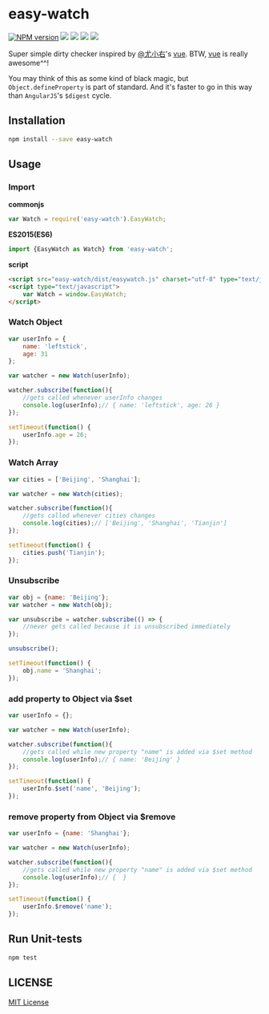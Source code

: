 easy-watch
================

[![NPM version][npm-image]][npm-url]
![][travis-url]
![][david-url]
![][dt-url]
![][license-url]

Super simple dirty checker inspired by [@尤小右](https://github.com/yyx990803)'s [vue](http://vuejs.org/). BTW, [vue](http://vuejs.org/) is really awesome^^!

You may think of this as some kind of black magic, but `Object.defineProperty` is part of standard. And it's faster to go in this way than `AngularJS`'s `$digest` cycle.

## Installation ##

```bash
npm install --save easy-watch
```

## Usage ##

### Import ###

**commonjs**

```javascript
var Watch = require('easy-watch').EasyWatch;
```

**ES2015(ES6)**
```javascript
import {EasyWatch as Watch} from 'easy-watch';
```

**script**
```html
<script src="easy-watch/dist/easywatch.js" charset="utf-8" type="text/javascript"></script>
<script type="text/javascript">
    var Watch = window.EasyWatch;
</script>
```

### Watch Object ###

```javascript
var userInfo = {
    name: 'leftstick',
    age: 31
};

var watcher = new Watch(userInfo);

watcher.subscribe(function(){
    //gets called whenever userInfo changes
    console.log(userInfo);// { name: 'leftstick', age: 26 }
});

setTimeout(function() {
    userInfo.age = 26;
});
```

### Watch Array ###

```javascript
var cities = ['Beijing', 'Shanghai'];

var watcher = new Watch(cities);

watcher.subscribe(function(){
    //gets called whenever cities changes
    console.log(cities);// ['Beijing', 'Shanghai', 'Tianjin']
});

setTimeout(function() {
    cities.push('Tianjin');
});
```

### Unsubscribe ###

```javascript
var obj = {name: 'Beijing'};
var watcher = new Watch(obj);

var unsubscribe = watcher.subscribe(() => {
    //never gets called because it is unsubscribed immediately
});

unsubscribe();

setTimeout(function() {
    obj.name = 'Shanghai';
});
```

### add property to Object via $set ###

```javascript
var userInfo = {};

var watcher = new Watch(userInfo);

watcher.subscribe(function(){
    //gets called while new property "name" is added via $set method
    console.log(userInfo);// { name: 'Beijing' }
});

setTimeout(function() {
    userInfo.$set('name', 'Beijing');
});
```

### remove property from Object via $remove ###

```javascript
var userInfo = {name: 'Shanghai'};

var watcher = new Watch(userInfo);

watcher.subscribe(function(){
    //gets called while new property "name" is added via $set method
    console.log(userInfo);// {  }
});

setTimeout(function() {
    userInfo.$remove('name');
});
```


## Run Unit-tests ##

```bash
npm test
```


## LICENSE ##

[MIT License](https://raw.githubusercontent.com/leftstick/easy-watch/master/LICENSE)


[npm-url]: https://npmjs.org/package/easy-watch
[npm-image]: https://badge.fury.io/js/easy-watch.png
[travis-url]:https://api.travis-ci.org/leftstick/easy-watch.svg?branch=master
[david-url]: https://david-dm.org/leftstick/easy-watch.png
[dt-url]:https://img.shields.io/npm/dt/easy-watch.svg
[license-url]:https://img.shields.io/npm/l/easy-watch.svg
